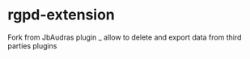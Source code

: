 # rgpd-extension
Fork from JbAudras plugin _ allow to delete and export data from third parties  plugins
